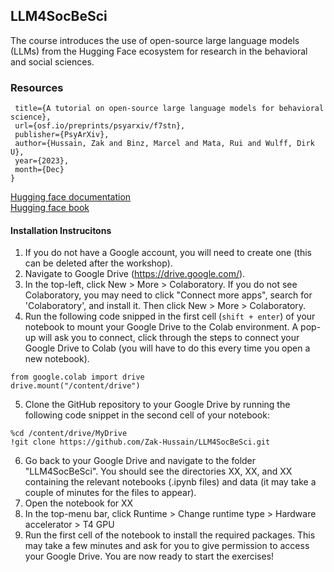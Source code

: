 ## LLM4SocBeSci
The course introduces the use of open-source large language models (LLMs) from the Hugging Face ecosystem for research in the behavioral and social sciences. 

### Resources
```@misc{hussain_binz_mata_wulff_2023,
 title={A tutorial on open-source large language models for behavioral science},
 url={osf.io/preprints/psyarxiv/f7stn},
 publisher={PsyArXiv},
 author={Hussain, Zak and Binz, Marcel and Mata, Rui and Wulff, Dirk U},
 year={2023},
 month={Dec}
}
```
[Hugging face documentation](https://huggingface.co/docs)<br>
[Hugging face book](https://transformersbook.com/)

#### Installation Instrucitons
1. If you do not have a Google account, you will need to create one (this can be deleted after the workshop).
2. Navigate to Google Drive (https://drive.google.com/).
3. In the top-left, click New > More > Colaboratory. If you do not see Colaboratory, you may need to click "Connect more apps", 
search for 'Colaboratory', and install it. Then click New > More > Colaboratory.
4. Run the following code snipped in the first cell (```shift + enter```) of your notebook to mount your Google Drive to the Colab environment.
A pop-up will ask you to connect, click through the steps to connect your Google Drive to Colab (you will have to do this
every time you open a new notebook).
```
from google.colab import drive
drive.mount("/content/drive")
```
5. Clone the GitHub repository to your Google Drive by running the following code snippet in the second cell of your notebook:
```
%cd /content/drive/MyDrive
!git clone https://github.com/Zak-Hussain/LLM4SocBeSci.git
```
6. Go back to your Google Drive and navigate to the folder "LLM4SocBeSci". You should see the directories XX, XX, and XX 
containing the relevant notebooks (.ipynb files) and data (it may take  a couple of minutes for the files to appear).
7. Open the notebook for XX 
8. In the top-menu bar, click Runtime > Change runtime type > Hardware accelerator > T4 GPU
9. Run the first cell of the notebook to install the required packages. This may take a few minutes and ask for you to
give permission to access your Google Drive. 
You are now ready to start the exercises!